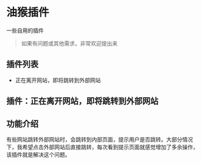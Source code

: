 # 油猴插件

一些自用的插件

> 如果有问题或其他需求，非常欢迎提出来

## 插件列表

- 正在离开网站，即将跳转到外部网站

## 插件：正在离开网站，即将跳转到外部网站

## 功能介绍

有些网站跳转外部网站时，会跳转到内部页面，提示用户是否跳转。大部分情况下，我希望点击外部网站后直接跳转，每次看到提示页面就感觉增加了多余操作，该插件就是解决这个问题。
